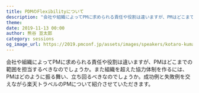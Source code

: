 ```yaml
---
title: PDMのFlexibilityについて
description: "会社や組織によってPMに求められる責任や役割は違いますが、PMはどこまでの範囲を担当するべきなのでしょうか。また組織を超えた協力体制を作るには、PMはどのように振る舞い、立ち回るべきなのでしょうか。成功例と失敗例を交えながら楽天トラベルのPMについて紹介させていただきます。"
theme: 
date: 2019-11-13 00:00
author: 熊谷 亘太郎
category: sessions
og_image_url: https://2019.pmconf.jp/assets/images/speakers/kotaro-kumagai.png
---
```


会社や組織によってPMに求められる責任や役割は違いますが、PMはどこまでの範囲を担当するべきなのでしょうか。また組織を超えた協力体制を作るには、PMはどのように振る舞い、立ち回るべきなのでしょうか。成功例と失敗例を交えながら楽天トラベルのPMについて紹介させていただきます。